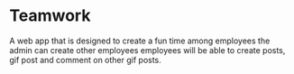 # Teamwork
A web app that is designed to create a fun time among employees
the admin can create other employees
employees will be able to create posts, gif post and comment on other gif posts.
